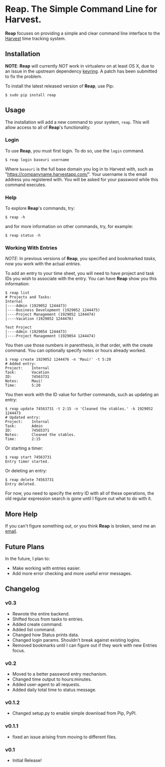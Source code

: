 # **Reap**. The Simple Command Line for Harvest.

**Reap** focuses on providing a simple and clear command line interface to the [Harvest](http://www.harvestapp.com) time tracking system.

## Installation

**NOTE**: **Reap** will currently *NOT* work in virtualenv on at least OS X, due to an issue in the upstream dependency [keyring](http://pypi.python.org/pypi/keyring). A patch has been submitted to fix the problem.

To install the latest released version of **Reap**, use Pip:

    $ sudo pip install reap

## Usage

The installation will add a new command to your system, `reap`. This will allow access to all of **Reap**'s functionality.

### Login

To use **Reap**, you must first login. To do so, use the `login` command.

    $ reap login baseuri username

Where `baseuri` is the full base domain you log in to Harvest with, such as "https://companyname.harvestapp.com/". Your username is the email address you registered with. You will be asked for your password while this command executes.

### Help

To explore **Reap**'s commands, try:

    $ reap -h

and for more information on other commands, try, for example:

    $ reap status -h

### Working With Entries

*NOTE*: In previous versions of **Reap**, you specified and bookmarked _tasks_, now you work with the actual _entries_.

To add an entry to your time sheet, you will need to have project and task IDs you wish to associate with the entry. You can have **Reap** show you this information:

    $ reap list
    # Projects and Tasks:
    Internal
    |----Admin (1929052 1244473)
    |----Business Development (1929052 1244475)
    |----Project Management (1929052 1244474)
    |----Vacation (1929052 1244476)

    Test Project
    |----Admin (1929054 1244473)
    |----Project Management (1929054 1244474)

You then use those numbers in parenthesis, in that order, with the create command. You can optionally specify notes or hours already worked.

    $ reap create 1929052 1244476 -n 'Maui!' -t 5:20
    # Added entry:
    Project:    Internal
    Task:       Vacation
    ID:         74563731
    Notes:      Maui!
    Time:       5:20

You then work with the ID value for further commands, such as updating an entry:

    $ reap update 74563731 -t 2:15 -n 'Cleaned the stables.' -k 1929052 1244473
    # Updated entry:
    Project:    Internal
    Task:       Admin
    ID:         74565371
    Notes:      Cleaned the stables.
    Time:       2:15

Or starting a timer:

    $ reap start 74563731
    Entry timer started.

Or deleting an entry:

    $ reap delete 74563731
    Entry deleted.

For now, you need to specify the entry ID with all of these operations, the old regular expression search is gone until I figure out what to do with it.

## More Help

If you can't figure something out, or you think **Reap** is broken, send me an [email](http://www.google.com/recaptcha/mailhide/d?k=01Setbc2JX7fNIQvHb-xyRqA==&c=J27oPGH6BTxbJKfL2FXzDSIGtNL1BzvC4Xt4Jomxcss=).

## Future Plans

In the future, I plan to:

* Make working with entries easier.
* Add more error checking and more useful error messages.

## Changelog

### v0.3

* Rewrote the entire backend.
* Shifted focus from tasks to entries.
* Added create command.
* Added list command.
* Changed how Status prints data.
* Changed login params. Shouldn't break against existing logins.
* Removed bookmarks until I can figure out if they work with new Entries focus.

### v0.2

* Moved to a better password entry mechanism.
* Changed time output to hours:minutes.
* Added user-agent to all requests.
* Added daily total time to status message.

### v0.1.2

* Changed setup.py to enable simple download from Pip, PyPI.

### v0.1.1

* fixed an issue arising from moving to different files.

### v0.1

* Initial Release!
